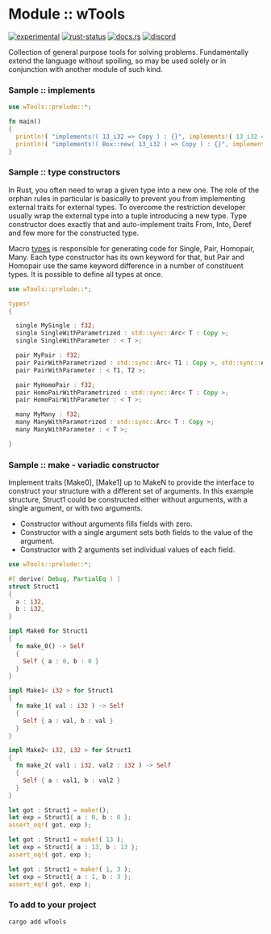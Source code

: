 # Module :: wTools
[![experimental](https://img.shields.io/badge/stability-experimental-orange.svg)](https://github.com/emersion/stability-badges#experimental) [![rust-status](https://github.com/Wandalen/wTools/actions/workflows/ModulewToolsPush.yml/badge.svg)](https://github.com/Wandalen/wTools/actions/workflows/ModulewToolsPush.yml) [![docs.rs](https://raster.shields.io/static/v1?label=docs&message=online&color=eee&logo=docsdotrs&logoColor=eee)](https://docs.rs/wTools) [![discord](https://img.shields.io/discord/872391416519737405?color=eee&logo=discord&logoColor=eee&label=ask)](https://discord.gg/JwTG6d2b)

Collection of general purpose tools for solving problems. Fundamentally extend the language without spoiling, so may be used solely or in conjunction with another module of such kind.

### Sample :: implements

```rust
use wTools::prelude::*;

fn main()
{
  println!( "implements!( 13_i32 => Copy ) : {}", implements!( 13_i32 => Copy ) );
  println!( "implements!( Box::new( 13_i32 ) => Copy ) : {}", implements!( Box::new( 13_i32 ) => Copy ) );
}
```

### Sample :: type constructors

In Rust, you often need to wrap a given type into a new one.
The role of the orphan rules in particular is basically to prevent you from implementing external traits for external types.
To overcome the restriction developer usually wrap the external type into a tuple introducing a new type.
Type constructor does exactly that and auto-implement traits From, Into, Deref and few more for the constructed type.

Macro [types](https://docs.rs/type_constructor/latest/type_constructor/types/macro.types.html) is responsible for generating code for Single, Pair, Homopair, Many. Each type constructor has its own keyword for that, but Pair and Homopair use the same keyword difference in a number of constituent types. It is possible to define all types at once.

```rust
use wTools::prelude::*;

types!
{

  single MySingle : f32;
  single SingleWithParametrized : std::sync::Arc< T : Copy >;
  single SingleWithParameter : < T >;

  pair MyPair : f32;
  pair PairWithParametrized : std::sync::Arc< T1 : Copy >, std::sync::Arc< T2 : Copy >;
  pair PairWithParameter : < T1, T2 >;

  pair MyHomoPair : f32;
  pair HomoPairWithParametrized : std::sync::Arc< T : Copy >;
  pair HomoPairWithParameter : < T >;

  many MyMany : f32;
  many ManyWithParametrized : std::sync::Arc< T : Copy >;
  many ManyWithParameter : < T >;

}
```

### Sample :: make - variadic constructor

Implement traits [Make0], [Make1] up to MakeN to provide the interface to construct your structure with a different set of arguments.
In this example structure, Struct1 could be constructed either without arguments, with a single argument, or with two arguments.
- Constructor without arguments fills fields with zero.
- Constructor with a single argument sets both fields to the value of the argument.
- Constructor with 2 arguments set individual values of each field.

```rust
use wTools::prelude::*;

#[ derive( Debug, PartialEq ) ]
struct Struct1
{
  a : i32,
  b : i32,
}

impl Make0 for Struct1
{
  fn make_0() -> Self
  {
    Self { a : 0, b : 0 }
  }
}

impl Make1< i32 > for Struct1
{
  fn make_1( val : i32 ) -> Self
  {
    Self { a : val, b : val }
  }
}

impl Make2< i32, i32 > for Struct1
{
  fn make_2( val1 : i32, val2 : i32 ) -> Self
  {
    Self { a : val1, b : val2 }
  }
}

let got : Struct1 = make!();
let exp = Struct1{ a : 0, b : 0 };
assert_eq!( got, exp );

let got : Struct1 = make!( 13 );
let exp = Struct1{ a : 13, b : 13 };
assert_eq!( got, exp );

let got : Struct1 = make!( 1, 3 );
let exp = Struct1{ a : 1, b : 3 };
assert_eq!( got, exp );
```

### To add to your project

```sh
cargo add wTools
```
